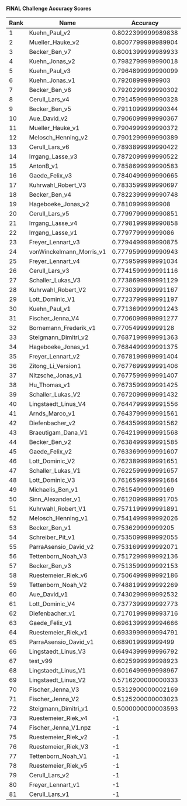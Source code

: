 **FINAL Challenge Accuracy Scores**



|Rank|Name|Accuracy|
|----|-----|---|
|1|Kuehn_Paul_v2|0.8022399999989838|
|2|Mueller_Hauke_v2|0.8007799999989904|
|3|Becker_Ben_v7|0.8001399999989933|
|4|Kuehn_Jonas_v2|0.7982799999990018|
|5|Kuehn_Paul_v3|0.7964899999990099|
|6|Kuehn_Jonas_v1|0.79208999999903|
|7|Becker_Ben_v6|0.7920299999990302|
|8|Cerull_Lars_v4|0.7914599999990328|
|9|Becker_Ben_v5|0.7911099999990344|
|10|Aue_David_v2|0.7906099999990367|
|11|Mueller_Hauke_v1|0.7904999999990372|
|12|Melosch_Henning_v2|0.7901299999990389|
|13|Cerull_Lars_v6|0.7893899999990422|
|14|Irrgang_Lasse_v3|0.7872099999990522|
|15|AntonB_v1|0.7858699999990583|
|16|Gaede_Felix_v3|0.7840499999990665|
|17|Kuhrwahl_Robert_V3|0.7833599999990697|
|18|Becker_Ben_v4|0.7822399999990748|
|19|Hageboeke_Jonas_v2|0.78109999999908|
|20|Cerull_Lars_v5|0.7799799999990851|
|21|Irrgang_Lasse_v4|0.7798199999990858|
|22|Irrgang_Lasse_v1|0.779779999999086|
|23|Freyer_Lennart_v3|0.7794499999990875|
|24|vonWinckelmann_Morris_v1|0.7779599999990943|
|25|Freyer_Lennart_v4|0.7759599999991034|
|26|Cerull_Lars_v3|0.7741599999991116|
|27|Schaller_Lukas_V3|0.7738699999991129|
|28|Kuhrwahl_Robert_V2|0.7730399999991167|
|29|Lott_Dominic_V1|0.7723799999991197|
|30|Kuehn_Paul_v1|0.7713699999991243|
|31|Fischer_Jenna_V4|0.7706099999991277|
|32|Bornemann_Frederik_v1|0.770549999999128|
|33|Steigmann_Dimitri_v2|0.7687199999991363|
|34|Hageboeke_Jonas_v1|0.7684499999991375|
|35|Freyer_Lennart_v2|0.7678199999991404|
|36|Zitong_Li_Version1|0.7677699999991406|
|37|Nitzsche_Jonas_v1|0.7677599999991407|
|38|Hu_Thomas_v1|0.7673599999991425|
|39|Schaller_Lukas_V2|0.7672099999991432|
|40|Lingstaedt_Linus_V4|0.7644799999991556|
|41|Arnds_Marco_v1|0.7643799999991561|
|42|Diefenbacher_v2|0.7643599999991562|
|43|Braeutigam_Dana_V1|0.7642199999991568|
|44|Becker_Ben_v2|0.7638499999991585|
|45|Gaede_Felix_v2|0.7633699999991607|
|46|Lott_Dominic_V2|0.7623899999991651|
|47|Schaller_Lukas_V1|0.7622599999991657|
|48|Lott_Dominic_V3|0.7616599999991684|
|49|Michaelis_Ben_v1|0.761549999999169|
|50|Sinn_Alexander_v1|0.7612099999991705|
|51|Kuhrwahl_Robert_V1|0.7571199999991891|
|52|Melosch_Henning_v1|0.7541499999992026|
|53|Becker_Ben_v1|0.753629999999205|
|54|Schreiber_Pit_v1|0.7535099999992055|
|55|ParraAsensio_David_v2|0.7531699999992071|
|56|Tettenborn_Noah_V3|0.7517299999992136|
|57|Becker_Ben_v3|0.7513599999992153|
|58|Ruestemeier_Riek_v6|0.7506499999992186|
|59|Tettenborn_Noah_V2|0.7488199999992269|
|60|Aue_David_v1|0.7430299999992532|
|61|Lott_Dominic_V4|0.7377399999992773|
|62|Diefenbacher_v1|0.7170199999993716|
|63|Gaede_Felix_v1|0.6961399999994666|
|64|Ruestemeier_Riek_v1|0.6933999999994791|
|65|ParraAsensio_David_v1|0.689019999999499|
|66|Lingstaedt_Linus_V3|0.6494399999996792|
|67|test_v99|0.6025999999998923|
|68|Lingstaedt_Linus_V1|0.6016499999998967|
|69|Lingstaedt_Linus_V2|0.5716200000000333|
|70|Fischer_Jenna_V3|0.5312900000002169|
|71|Fischer_Jenna_V2|0.5125200000003023|
|72|Steigmann_Dimitri_v1|0.5000000000003593|
|73|Ruestemeier_Riek_v4|-1|
|74|Fischer_Jenna_V1.npz|-1|
|75|Ruestemeier_Riek_v2|-1|
|76|Ruestemeier_Riek_V3|-1|
|77|Tettenborn_Noah_V1|-1|
|78|Ruestemeier_Riek_v5|-1|
|79|Cerull_Lars_v2|-1|
|80|Freyer_Lennart_v1|-1|
|81|Cerull_Lars_v1|-1|
